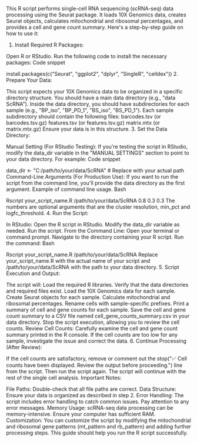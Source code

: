 This R script performs single-cell RNA sequencing (scRNA-seq) data processing using the Seurat package. It loads 10X Genomics data, creates Seurat objects, calculates mitochondrial and ribosomal percentages, and provides a cell and gene count summary. Here's a step-by-step guide on how to use it:

1. Install Required R Packages:

Open R or RStudio.
Run the following code to install the necessary packages:
Code snippet

install.packages(c("Seurat", "ggplot2", "dplyr", "SingleR", "celldex"))
2. Prepare Your Data:

This script expects your 10X Genomics data to be organized in a specific directory structure.
You should have a main data directory (e.g., "data ScRNA").
Inside the data directory, you should have subdirectories for each sample (e.g., "BP_iso", "BP_PD_1", "BS_iso", "BS_PD_1").
Each sample subdirectory should contain the following files:
barcodes.tsv (or barcodes.tsv.gz)
features.tsv (or features.tsv.gz)
matrix.mtx (or matrix.mtx.gz)
Ensure your data is in this structure.
3. Set the Data Directory:

Manual Setting (For RStudio Testing):
If you're testing the script in RStudio, modify the data_dir variable in the "MANUAL SETTINGS" section to point to your data directory. For example:
Code snippet

data_dir <- "C:/path/to/your/data/ScRNA" # Replace with your actual path
Command-Line Arguments (For Production Use):
If you want to run the script from the command line, you'll provide the data directory as the first argument.
Example of command line usage.
Bash

Rscript your_script_name.R /path/to/your/data/ScRNA 0.8 0.3 0.3
The numbers are optional arguments that are the cluster resolution, min_pct and logfc_threshold.
4. Run the Script:

In RStudio:
Open the R script in RStudio.
Modify the data_dir variable as needed.
Run the script.
From the Command Line:
Open your terminal or command prompt.
Navigate to the directory containing your R script.
Run the command:
Bash

Rscript your_script_name.R /path/to/your/data/ScRNA
Replace your_script_name.R with the actual name of your script and /path/to/your/data/ScRNA with the path to your data directory.
5. Script Execution and Output:

The script will:
Load the required R libraries.
Verify that the data directories and required files exist.
Load the 10X Genomics data for each sample.
Create Seurat objects for each sample.
Calculate mitochondrial and ribosomal percentages.
Rename cells with sample-specific prefixes.
Print a summary of cell and gene counts for each sample.
Save the cell and gene count summary to a CSV file named cell_gene_counts_summary.csv in your data directory.
Stop the script execution, allowing you to review the cell counts.
Review Cell Counts:
Carefully examine the cell and gene count summary printed in the R console.
If the cell counts are too low for any sample, investigate the issue and correct the data.
6. Continue Processing (After Review):

If the cell counts are satisfactory, remove or comment out the stop("✅ Cell counts have been displayed. Review the output before proceeding.") line from the script.
Then run the script again.
The script will continue with the rest of the single cell analysis.
Important Notes:

File Paths: Double-check that all file paths are correct.
Data Structure: Ensure your data is organized as described in step 2.
Error Handling: The script includes error handling to catch common issues. Pay attention to any error messages.
Memory Usage: scRNA-seq data processing can be memory-intensive. Ensure your computer has sufficient RAM.
Customization: You can customize the script by modifying the mitochondrial and ribosomal gene patterns (mt_pattern and rb_pattern) and adding further processing steps.
This guide should help you run the R script successfully.
